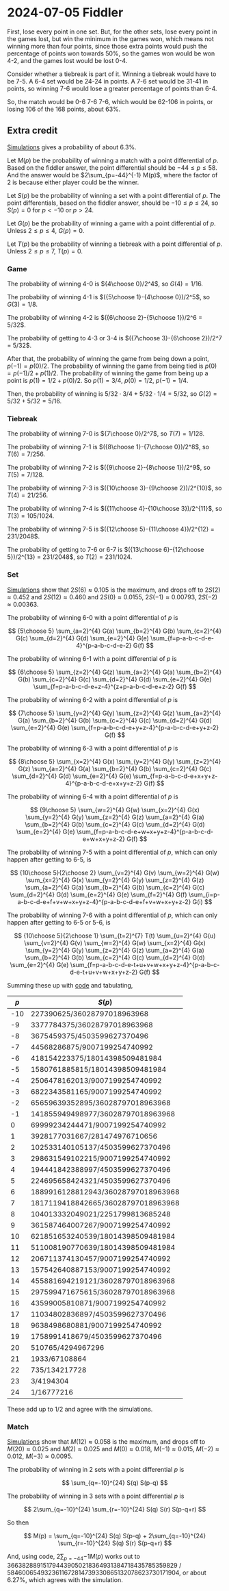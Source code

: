 2024-07-05 Fiddler
==================
First, lose every point in one set.  But, for the other sets, lose every point
in the games lost, but win the minimum in the games won, which means not
winning more than four points, since those extra points would push the
percentage of points won towards 50%, so the games won would be won 4-2, and
the games lost would be lost 0-4.

Consider whether a tiebreak is part of it.  Winning a tiebreak would have to
be 7-5.  A 6-4 set would be 24-24 in points.  A 7-6 set would be 31-41 in
points, so winning 7-6 would lose a greater percentage of points than 6-4.

So, the match would be 0-6 7-6 7-6, which would be 62-106 in points, or
losing 106 of the 168 points, about 63%.

Extra credit
------------
[Simulations](20240712.go) gives a probability of about 6.3%.

Let $M(p)$ be the probability of winning a match with a point differential of
$p$.  Based on the fiddler answer, the point differential should be
$-44 \le p \le 58$.  And the answer would be $2\sum_{p=-44}^{-1} M(p)$,
where the factor of 2 is because either player could be the winner.

Let $S(p)$ be the probability of winning a set with a point differential of
$p$.  The point differentials, based on the fiddler answer, should be
$-10 \le p \le 24$, so $S(p) = 0$ for $p < -10$ or $p > 24$.

Let $G(p)$ be the probability of winning a game with a point differential of
$p$.  Unless $2 \le p \le 4$, $G(p) = 0$.

Let $T(p)$ be the probability of winning a tiebreak with a point
differential of $p$.  Unless $2 \le p \le 7$, $T(p) = 0$.

### Game
The probability of winning 4-0 is ${4\choose 0}/2^4$, so $G(4) = 1/16$.

The probability of winning 4-1 is $({5\choose 1}-{4\choose 0})/2^5$, so
$G(3) = 1/8$.

The probability of winning 4-2 is
$({6\choose 2}-{5\choose 1})/2^6 = 5/32$.

The probability of getting to 4-3 or 3-4 is
$({7\choose 3}-{6\choose 2})/2^7 = 5/32$.

After that, the probability of winning the game from being down a point,
$p(-1) = p(0)/2$.  The probability of winning the game from being tied is
$p(0) = p(-1)/2 + p(1)/2$.  The probability of winning the game from being
up a point is $p(1) = 1/2 + p(0)/2$.  So $p(1) = 3/4$, $p(0) = 1/2$,
$p(-1) = 1/4$.

Then, the probability of winning is $5/32\cdot 3/4 + 5/32\cdot 1/4 = 5/32$,
so $G(2) = 5/32 + 5/32 = 5/16$.

### Tiebreak
The probability of winning 7-0 is ${7\choose 0}/2^7$, so $T(7) = 1/128$.

The probability of winning 7-1 is $({8\choose 1}-{7\choose 0})/2^8$, so
$T(6) = 7/256$.

The probability of winning 7-2 is $({9\choose 2}-{8\choose 1})/2^9$, so
$T(5) = 7/128$.

The probability of winning 7-3 is $({10\choose 3}-{9\choose 2})/2^{10}$, so
$T(4) = 21/256$.

The probability of winning 7-4 is $({11\choose 4}-{10\choose 3})/2^{11}$, so
$T(3) = 105/1024$.

The probability of winning 7-5 is
$({12\choose 5}-{11\choose 4})/2^{12} = 231/2048$.

The probability of getting to 7-6 or 6-7 is
$({13\choose 6}-{12\choose 5})/2^{13} = 231/2048$, so $T(2) = 231/1024$.

### Set

[Simulations](20240712.go) show that $2S(6) \approx 0.105$ is the maximum, and
drops off to $2S(2) \approx 0.452$ and $2S(12) \approx 0.460$ and
$2S(0) \approx 0.0155$, $2S(-1) \approx 0.00793$, $2S(-2) \approx 0.00363$.

The probability of winning 6-0 with a point differential of $p$ is

$$  {5\choose 5}
    \sum_{a=2}^{4} G(a)
    \sum_{b=2}^{4} G(b)
    \sum_{c=2}^{4} G(c)
    \sum_{d=2}^{4} G(d)
    \sum_{e=2}^{4} G(e)
    \sum_{f=p-a-b-c-d-e-4}^{p-a-b-c-d-e-2} G(f)
$$

The probability of winning 6-1 with a point differential of $p$ is

$$  {6\choose 5}
    \sum_{z=2}^{4} G(z)
    \sum_{a=2}^{4} G(a)
    \sum_{b=2}^{4} G(b)
    \sum_{c=2}^{4} G(c)
    \sum_{d=2}^{4} G(d)
    \sum_{e=2}^{4} G(e)
    \sum_{f=p-a-b-c-d-e+z-4}^{z+p-a-b-c-d-e+z-2} G(f)
$$

The probability of winning 6-2 with a point differential of $p$ is

$$  {7\choose 5}
    \sum_{y=2}^{4} G(y)
    \sum_{z=2}^{4} G(z)
    \sum_{a=2}^{4} G(a)
    \sum_{b=2}^{4} G(b)
    \sum_{c=2}^{4} G(c)
    \sum_{d=2}^{4} G(d)
    \sum_{e=2}^{4} G(e)
    \sum_{f=p-a-b-c-d-e+y+z-4}^{p-a-b-c-d-e+y+z-2} G(f)
$$

The probability of winning 6-3 with a point differential of $p$ is

$$  {8\choose 5}
    \sum_{x=2}^{4} G(x)
    \sum_{y=2}^{4} G(y)
    \sum_{z=2}^{4} G(z)
    \sum_{a=2}^{4} G(a)
    \sum_{b=2}^{4} G(b)
    \sum_{c=2}^{4} G(c)
    \sum_{d=2}^{4} G(d)
    \sum_{e=2}^{4} G(e)
    \sum_{f=p-a-b-c-d-e+x+y+z-4}^{p-a-b-c-d-e+x+y+z-2} G(f)
$$

The probability of winning 6-4 with a point differential of $p$ is

$$  {9\choose 5}
    \sum_{w=2}^{4} G(w)
    \sum_{x=2}^{4} G(x)
    \sum_{y=2}^{4} G(y)
    \sum_{z=2}^{4} G(z)
    \sum_{a=2}^{4} G(a)
    \sum_{b=2}^{4} G(b)
    \sum_{c=2}^{4} G(c)
    \sum_{d=2}^{4} G(d)
    \sum_{e=2}^{4} G(e)
    \sum_{f=p-a-b-c-d-e+w+x+y+z-4}^{p-a-b-c-d-e+w+x+y+z-2} G(f)
$$

The probability of winning 7-5 with a point differential of $p$, which
can only happen after getting to 6-5, is

$$  {10\choose 5}{2\choose 2}
    \sum_{v=2}^{4} G(v)
    \sum_{w=2}^{4} G(w)
    \sum_{x=2}^{4} G(x)
    \sum_{y=2}^{4} G(y)
    \sum_{z=2}^{4} G(z)
    \sum_{a=2}^{4} G(a)
    \sum_{b=2}^{4} G(b)
    \sum_{c=2}^{4} G(c)
    \sum_{d=2}^{4} G(d)
    \sum_{e=2}^{4} G(e)
    \sum_{f=2}^{4} G(f)
    \sum_{i=p-a-b-c-d-e+f+v+w+x+y+z-4}^{p-a-b-c-d-e+f+v+w+x+y+z-2} G(i)
$$

The probability of winning 7-6 with a point differential of $p$, which
can only happen after getting to 6-5 or 5-6, is

$$ {10\choose 5}{2\choose 1}
    \sum_{t=2}^{7} T(t)
    \sum_{u=2}^{4} G(u)
    \sum_{v=2}^{4} G(v)
    \sum_{w=2}^{4} G(w)
    \sum_{x=2}^{4} G(x)
    \sum_{y=2}^{4} G(y)
    \sum_{z=2}^{4} G(z)
    \sum_{a=2}^{4} G(a)
    \sum_{b=2}^{4} G(b)
    \sum_{c=2}^{4} G(c)
    \sum_{d=2}^{4} G(d)
    \sum_{e=2}^{4} G(e)
    \sum_{f=p-a-b-c-d-e-t+u+v+w+x+y+z-4}^{p-a-b-c-d-e-t+u+v+w+x+y+z-2} G(f)
$$

Summing these up with [code](20240712.hs) and tabulating,

|$p$|$S(p)$|
|---|-----|
| -10 | 227390625/36028797018963968 |
| -9 | 3377784375/36028797018963968 |
| -8 | 3675459375/4503599627370496 |
| -7 | 44568286875/9007199254740992 |
| -6 | 418154223375/18014398509481984 |
| -5 | 1580761885815/18014398509481984 |
| -4 | 2506478162013/9007199254740992 |
| -3 | 6822343581165/9007199254740992 |
| -2 | 65659639352895/36028797018963968 |
| -1 | 141855949498977/36028797018963968 |
| 0 | 69999234244471/9007199254740992 |
| 1 | 3928177031667/281474976710656 |
| 2 | 102533140105137/4503599627370496 |
| 3 | 298631549102215/9007199254740992 |
| 4 | 194441842388997/4503599627370496 |
| 5 | 224695658424321/4503599627370496 |
| 6 | 1889916128812943/36028797018963968 |
| 7 | 1817119418842665/36028797018963968 |
| 8 | 104013332049021/2251799813685248 |
| 9 | 361587464007267/9007199254740992 |
| 10 | 621851653240539/18014398509481984 |
| 11 | 511008190770639/18014398509481984 |
| 12 | 206711374130457/9007199254740992 |
| 13 | 157542640887153/9007199254740992 |
| 14 | 455881694219121/36028797018963968 |
| 15 | 297599471675615/36028797018963968 |
| 16 | 43599005810871/9007199254740992 |
| 17 | 11034802836897/4503599627370496 |
| 18 | 9638498680881/9007199254740992 |
| 19 | 1758991418679/4503599627370496 |
| 20 | 510765/4294967296 |
| 21 | 1933/67108864 |
| 22 | 735/134217728 |
| 23 | 3/4194304 |
| 24 | 1/16777216 |

These add up to 1/2 and agree with the simulations.

### Match

[Simulations](20240712.go) show that $M(12) \approx 0.058$ is the maximum, and
drops off to $M(20) \approx 0.025$ and $M(2) \approx 0.025$ and
$M(0) \approx 0.018$, $M(-1) \approx 0.015$, $M(-2) \approx 0.012$,
$M(-3) \approx 0.0095$.

The probability of winning in 2 sets with a point differential $p$ is

$$
    \sum_{q=-10}^{24} S(q) S(p-q)
$$

The probability of winning in 3 sets with a point differential $p$ is

$$
    2\sum_{q=-10}^{24} \sum_{r=-10}^{24} S(q) S(r) S(p-q+r)
$$

So then

$$
    M(p) = \sum_{q=-10}^{24} S(q) S(p-q)
         + 2\sum_{q=-10}^{24} \sum_{r=-10}^{24} S(q) S(r) S(p-q+r)
$$

And, using code, $2\sum_{p=-44}{-1} M(p)$ works out to
366382889151794439050218364931384718435785359829 /
5846006549323611672814739330865132078623730171904,
or about 6.27%, which agrees with the simulation.
